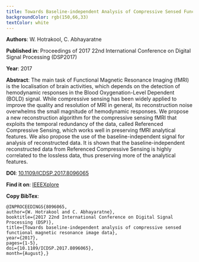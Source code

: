 ```yaml
---
title: Towards Baseline-independent Analysis of Compressive Sensed Functional Magnetic Resonance Image Data
backgroundColor: rgb(150,66,33)
textColor: white
---
```


**Authors**: W. Hotrakool, C. Abhayaratne

**Published in**: Proceedings of 2017 22nd International Conference on Digital Signal Processing (DSP2017)

**Year**: 2017

**Abstract**: The main task of Functional Magnetic Resonance Imaging (fMRI) is the localisation of brain activities, which depends on the detection of hemodynamic responses in the Blood Oxygenation-Level Dependent (BOLD) signal. While compressive sensing has been widely applied to improve the quality and resolution of MRI in general, its reconstruction noise overwhelms the small magnitude of hemodynamic responses. We propose a new reconstruction algorithm for the compressive sensing fMRI that exploits the temporal redundancy of the data, called Referenced Compressive Sensing, which works well in preserving fMRI analytical features. We also propose the use of the baseline-independent signal for analysis of reconstructed data. It is shown that the baseline-independent reconstructed data from Referenced Compressive Sensing is highly correlated to the lossless data, thus preserving more of the analytical features.

**DOI**: [10.1109/ICDSP.2017.8096065](https://doi.org/10.1109/ICDSP.2017.8096065)

**Find it on**: [IEEEXplore](http://ieeexplore.ieee.org/document/8096065/)

**Copy BibTex**:

```
@INPROCEEDINGS{8096065,
author={W. Hotrakool and C. Abhayaratne},
booktitle={2017 22nd International Conference on Digital Signal Processing (DSP)},
title={Towards baseline-independent analysis of compressive sensed functional magnetic resonance image data},
year={2017},
pages={1-5},
doi={10.1109/ICDSP.2017.8096065},
month={August},}
```
